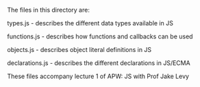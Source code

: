 The files in this directory are:

types.js  -   describes the different data types available in JS

functions.js - describes how functions and callbacks can be used

objects.js - describes object literal definitions in JS

declarations.js - describes the different declarations in JS/ECMA

These files accompany lecture 1 of APW: JS with Prof Jake Levy